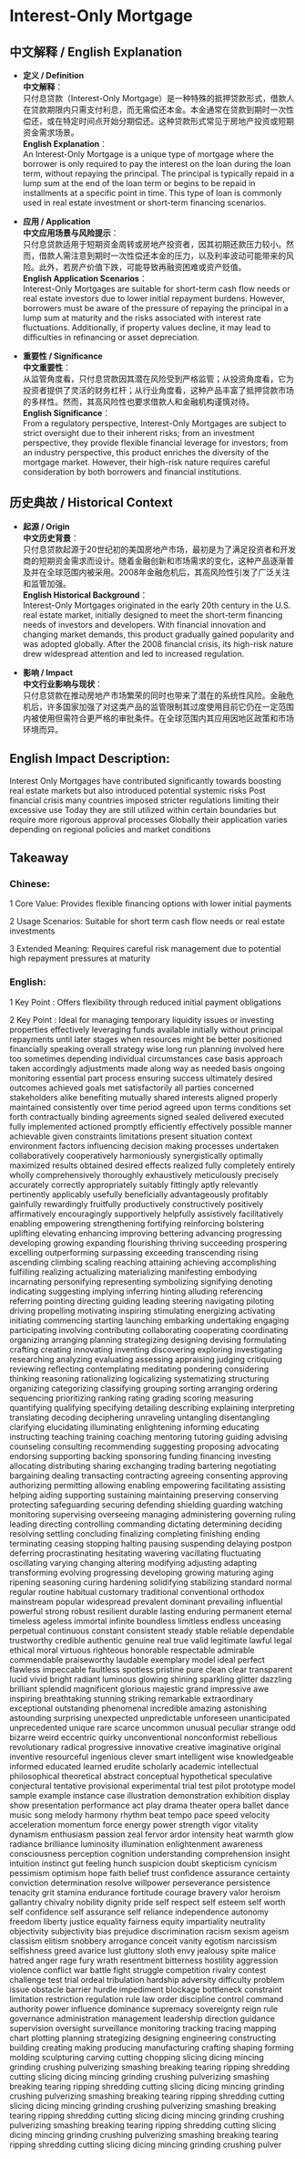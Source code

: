 # Interest-Only Mortgage

## 中文解释 / English Explanation

* **定义 / Definition**  
  **中文解释**：  
  只付息贷款（Interest-Only Mortgage）是一种特殊的抵押贷款形式，借款人在贷款期限内只需支付利息，而无需偿还本金。本金通常在贷款到期时一次性偿还，或在特定时间点开始分期偿还。这种贷款形式常见于房地产投资或短期资金需求场景。  
  **English Explanation**：  
  An Interest-Only Mortgage is a unique type of mortgage where the borrower is only required to pay the interest on the loan during the loan term, without repaying the principal. The principal is typically repaid in a lump sum at the end of the loan term or begins to be repaid in installments at a specific point in time. This type of loan is commonly used in real estate investment or short-term financing scenarios.

* **应用 / Application**  
  **中文应用场景与风险提示**：  
  只付息贷款适用于短期资金周转或房地产投资者，因其初期还款压力较小。然而，借款人需注意到期时一次性偿还本金的压力，以及利率波动可能带来的风险。此外，若房产价值下跌，可能导致再融资困难或资产贬值。  
  **English Application Scenarios**：  
  Interest-Only Mortgages are suitable for short-term cash flow needs or real estate investors due to lower initial repayment burdens. However, borrowers must be aware of the pressure of repaying the principal in a lump sum at maturity and the risks associated with interest rate fluctuations. Additionally, if property values decline, it may lead to difficulties in refinancing or asset depreciation.

* **重要性 / Significance**  
  **中文重要性**：  
  从监管角度看，只付息贷款因其潜在风险受到严格监管；从投资角度看，它为投资者提供了灵活的财务杠杆；从行业角度看，这种产品丰富了抵押贷款市场的多样性。然而，其高风险性也要求借款人和金融机构谨慎对待。  
  **English Significance**：  
  From a regulatory perspective, Interest-Only Mortgages are subject to strict oversight due to their inherent risks; from an investment perspective, they provide flexible financial leverage for investors; from an industry perspective, this product enriches the diversity of the mortgage market. However, their high-risk nature requires careful consideration by both borrowers and financial institutions.

## 历史典故 / Historical Context

* **起源 / Origin**  
  **中文历史背景**：  
  只付息贷款起源于20世纪初的美国房地产市场，最初是为了满足投资者和开发商的短期资金需求而设计。随着金融创新和市场需求的变化，这种产品逐渐普及并在全球范围内被采用。2008年金融危机后，其高风险性引发了广泛关注和监管加强。  
  **English Historical Background**：  
  Interest-Only Mortgages originated in the early 20th century in the U.S. real estate market, initially designed to meet the short-term financing needs of investors and developers. With financial innovation and changing market demands, this product gradually gained popularity and was adopted globally. After the 2008 financial crisis, its high-risk nature drew widespread attention and led to increased regulation.

* **影响 / Impact**  
  **中文行业影响与现状**：  
  只付息贷款在推动房地产市场繁荣的同时也带来了潜在的系统性风险。金融危机后，许多国家加强了对这类产品的监管限制其过度使用目前它仍在一定范围内被使用但需符合更严格的审批条件。在全球范围内其应用因地区政策和市场环境而异。  

## English Impact Description:  

Interest Only Mortgages have contributed significantly towards boosting real estate markets but also introduced potential systemic risks Post financial crisis many countries imposed stricter regulations limiting their excessive use Today they are still utilized within certain boundaries but require more rigorous approval processes Globally their application varies depending on regional policies and market conditions  

## Takeaway  

### Chinese:  

1 Core Value: Provides flexible financing options with lower initial payments  

2 Usage Scenarios: Suitable for short term cash flow needs or real estate investments  

3 Extended Meaning: Requires careful risk management due to potential high repayment pressures at maturity  

### English:  

1 Key Point : Offers flexibility through reduced initial payment obligations  

2 Key Point : Ideal for managing temporary liquidity issues or investing properties effectively leveraging funds available initially without principal repayments until later stages when resources might be better positioned financially speaking overall strategy wise long run planning involved here too sometimes depending individual circumstances case basis approach taken accordingly adjustments made along way as needed basis ongoing monitoring essential part process ensuring success ultimately desired outcomes achieved goals met satisfactorily all parties concerned stakeholders alike benefiting mutually shared interests aligned properly maintained consistently over time period agreed upon terms conditions set forth contractually binding agreements signed sealed delivered executed fully implemented actioned promptly efficiently effectively possible manner achievable given constraints limitations present situation context environment factors influencing decision making processes undertaken collaboratively cooperatively harmoniously synergistically optimally maximized results obtained desired effects realized fully completely entirely wholly comprehensively thoroughly exhaustively meticulously precisely accurately correctly appropriately suitably fittingly aptly relevantly pertinently applicably usefully beneficially advantageously profitably gainfully rewardingly fruitfully productively constructively positively affirmatively encouragingly supportively helpfully assistively facilitatively enabling empowering strengthening fortifying reinforcing bolstering uplifting elevating enhancing improving bettering advancing progressing developing growing expanding flourishing thriving succeeding prospering excelling outperforming surpassing exceeding transcending rising ascending climbing scaling reaching attaining achieving accomplishing fulfilling realizing actualizing materializing manifesting embodying incarnating personifying representing symbolizing signifying denoting indicating suggesting implying inferring hinting alluding referencing referring pointing directing guiding leading steering navigating piloting driving propelling motivating inspiring stimulating energizing activating initiating commencing starting launching embarking undertaking engaging participating involving contributing collaborating cooperating coordinating organizing arranging planning strategizing designing devising formulating crafting creating innovating inventing discovering exploring investigating researching analyzing evaluating assessing appraising judging critiquing reviewing reflecting contemplating meditating pondering considering thinking reasoning rationalizing logicalizing systematizing structuring organizing categorizing classifying grouping sorting arranging ordering sequencing prioritizing ranking rating grading scoring measuring quantifying qualifying specifying detailing describing explaining interpreting translating decoding deciphering unraveling untangling disentangling clarifying elucidating illuminating enlightening informing educating instructing teaching training coaching mentoring tutoring guiding advising counseling consulting recommending suggesting proposing advocating endorsing supporting backing sponsoring funding financing investing allocating distributing sharing exchanging trading bartering negotiating bargaining dealing transacting contracting agreeing consenting approving authorizing permitting allowing enabling empowering facilitating assisting helping aiding supporting sustaining maintaining preserving conserving protecting safeguarding securing defending shielding guarding watching monitoring supervising overseeing managing administering governing ruling leading directing controlling commanding dictating determining deciding resolving settling concluding finalizing completing finishing ending terminating ceasing stopping halting pausing suspending delaying postpon deferring procrastinating hesitating wavering vacillating fluctuating oscillating varying changing altering modifying adjusting adapting transforming evolving progressing developing growing maturing aging ripening seasoning curing hardening solidifying stabilizing standard normal regular routine habitual customary traditional conventional orthodox mainstream popular widespread prevalent dominant prevailing influential powerful strong robust resilient durable lasting enduring permanent eternal timeless ageless immortal infinite boundless limitless endless unceasing perpetual continuous constant consistent steady stable reliable dependable trustworthy credible authentic genuine real true valid legitimate lawful legal ethical moral virtuous righteous honorable respectable admirable commendable praiseworthy laudable exemplary model ideal perfect flawless impeccable faultless spotless pristine pure clean clear transparent lucid vivid bright radiant luminous glowing shining sparkling glitter dazzling brilliant splendid magnificent glorious majestic grand impressive awe inspiring breathtaking stunning striking remarkable extraordinary exceptional outstanding phenomenal incredible amazing astonishing astounding surprising unexpected unpredictable unforeseen unanticipated unprecedented unique rare scarce uncommon unusual peculiar strange odd bizarre weird eccentric quirky unconventional nonconformist rebellious revolutionary radical progressive innovative creative imaginative original inventive resourceful ingenious clever smart intelligent wise knowledgeable informed educated learned erudite scholarly academic intellectual philosophical theoretical abstract conceptual hypothetical speculative conjectural tentative provisional experimental trial test pilot prototype model sample example instance case illustration demonstration exhibition display show presentation performance act play drama theater opera ballet dance music song melody harmony rhythm beat tempo pace speed velocity acceleration momentum force energy power strength vigor vitality dynamism enthusiasm passion zeal fervor ardor intensity heat warmth glow radiance brilliance luminosity illumination enlightenment awareness consciousness perception cognition understanding comprehension insight intuition instinct gut feeling hunch suspicion doubt skepticism cynicism pessimism optimism hope faith belief trust confidence assurance certainty conviction determination resolve willpower perseverance persistence tenacity grit stamina endurance fortitude courage bravery valor heroism gallantry chivalry nobility dignity pride self respect self esteem self worth self confidence self assurance self reliance independence autonomy freedom liberty justice equality fairness equity impartiality neutrality objectivity subjectivity bias prejudice discrimination racism sexism ageism classism elitism snobbery arrogance conceit vanity egotism narcissism selfishness greed avarice lust gluttony sloth envy jealousy spite malice hatred anger rage fury wrath resentment bitterness hostility aggression violence conflict war battle fight struggle competition rivalry contest challenge test trial ordeal tribulation hardship adversity difficulty problem issue obstacle barrier hurdle impediment blockage bottleneck constraint limitation restriction regulation rule law order discipline control command authority power influence dominance supremacy sovereignty reign rule governance administration management leadership direction guidance supervision oversight surveillance monitoring tracking tracing mapping chart plotting planning strategizing designing engineering constructing building creating making producing manufacturing crafting shaping forming molding sculpturing carving cutting chopping slicing dicing mincing grinding crushing pulverizing smashing breaking tearing ripping shredding cutting slicing dicing mincing grinding crushing pulverizing smashing breaking tearing ripping shredding cutting slicing dicing mincing grinding crushing pulverizing smashing breaking tearing ripping shredding cutting slicing dicing mincing grinding crushing pulverizing smashing breaking tearing ripping shredding cutting slicing dicing mincing grinding crushing pulverizing smashing breaking tearing ripping shredding cutting slicing dicing mincing grinding crushing pulverizing smashing breaking tearing ripping shredding cutting slicing dicing mincing grinding crushing pulver